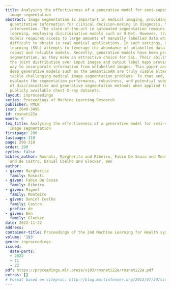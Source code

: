 ```yaml
---
title: Analysing the effectiveness of a generative model for semi-supervised medical
  image segmentation
abstract: Image segmentation is important in medical imaging, providing valuable,
  quantitative information for clinical decision-making in diagnosis, therapy, and
  intervention. The state-of-the-art in automated segmentation remains supervised
  learning, employing discriminative models such as U-Net. However, training these
  models requires access to large amounts of manually labelled data which is often
  difficult to obtain in real medical applications. In such settings, semi-supervised
  learning (SSL) attempts to leverage the abundance of unlabelled data to obtain more
  robust and reliable models. Recently, generative models have been proposed for semantic
  segmentation, as they make an attractive choice for SSL. Their ability to capture
  the joint distribution over input images and output label maps provides a natural
  way to incorporate information from unlabelled images. This paper analyses whether
  deep generative models such as the SemanticGAN are truly viable alternatives to
  tackle challenging medical image segmentation problems. To that end, we thoroughly
  evaluate the segmentation performance, robustness, and potential subgroup disparities
  of discriminative and generative segmentation methods when applied to large-scale,
  publicly available chest X-ray datasets.
layout: inproceedings
series: Proceedings of Machine Learning Research
publisher: PMLR
issn: 2640-3498
id: rosnati22a
month: 0
tex_title: Analysing the effectiveness of a generative model for semi-supervised medical
  image segmentation
firstpage: 290
lastpage: 310
page: 290-310
order: 290
cycles: false
bibtex_author: Rosnati, Margherita and Ribeiro, Fabio De Sousa and Monteiro, Miguel
  and de Castro, Daniel Coelho and Glocker, Ben
author:
- given: Margherita
  family: Rosnati
- given: Fabio De Sousa
  family: Ribeiro
- given: Miguel
  family: Monteiro
- given: Daniel Coelho
  family: Castro
  prefix: de
- given: Ben
  family: Glocker
date: 2022-11-22
address:
container-title: Proceedings of the 2nd Machine Learning for Health symposium
volume: '193'
genre: inproceedings
issued:
  date-parts:
  - 2022
  - 11
  - 22
pdf: https://proceedings.mlr.press/v193/rosnati22a/rosnati22a.pdf
extras: []
# Format based on citeproc: http://blog.martinfenner.org/2013/07/30/citeproc-yaml-for-bibliographies/
---
```

